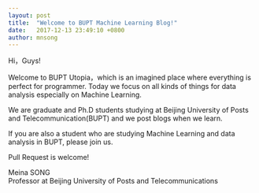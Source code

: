 ```yaml
---
layout: post
title:  "Welcome to BUPT Machine Learning Blog!"
date:   2017-12-13 23:49:10 +0800
author: mnsong
---
```

Hi，Guys! 

Welcome to BUPT Utopia，which is an imagined place where everything is perfect for programmer. Today we focus on all kinds of things for data analysis especially on Machine Learning.

We are graduate and Ph.D students studying at Beijing University of Posts and Telecommunication(BUPT) and we post blogs when we learn.

<!--more-->

If you are also a student who are studying Machine Learning and data analysis in BUPT, please join us.

Pull Request is welcome!

Meina SONG  
Professor at Beijing University of Posts and Telecommunications
